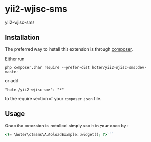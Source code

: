 yii2-wjisc-sms
==============
yii2-wjisc-sms

Installation
------------

The preferred way to install this extension is through [composer](http://getcomposer.org/download/).

Either run

```
php composer.phar require --prefer-dist hoter/yii2-wjisc-sms:dev-master
```

or add

```
"hoter/yii2-wjisc-sms": "*"
```

to the require section of your `composer.json` file.


Usage
-----

Once the extension is installed, simply use it in your code by  :

```php
<?= \hoter\ctmsms\AutoloadExample::widget(); ?>```